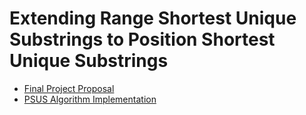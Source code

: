 # Extending Range Shortest Unique Substrings to Position Shortest Unique Substrings

* [Final Project Proposal](https://github.com/garytho/cot5405-final-project/blob/master/FinalProjectProposal.pdf)
* [PSUS Algorithm Implementation](https://github.com/garytho/cot5405-final-project/blob/master/psus_algorithm.py)
